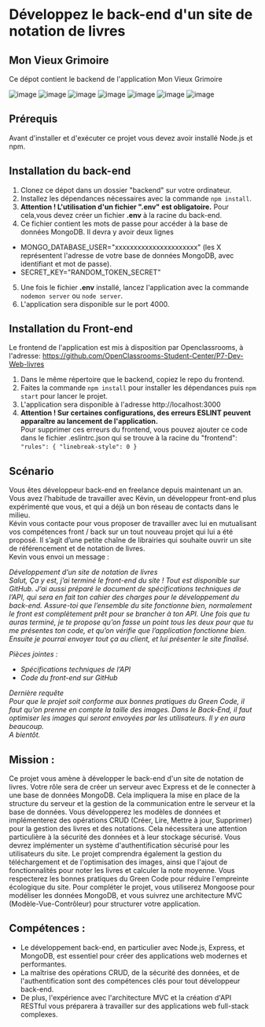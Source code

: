 # Développez le back-end d'un site de notation de livres  
## Mon Vieux Grimoire
Ce dépot contient le backend de l'application Mon Vieux Grimoire  
  
![image](https://img.shields.io/badge/HTML5-E34F26?style=for-the-badge&logo=html5&logoColor=white)
![image](https://img.shields.io/badge/CSS3-1572B6?style=for-the-badge&logo=css3&logoColor=white)
![image](https://img.shields.io/badge/JavaScript-323330?style=for-the-badge&logo=javascript&logoColor=F7DF1E)
![image](https://img.shields.io/badge/React-20232A?style=for-the-badge&logo=react&logoColor=61DAFB)
![image](https://img.shields.io/badge/Node.js-339933?style=for-the-badge&logo=nodedotjs&logoColor=white)
![image](https://img.shields.io/badge/Express.js-000000?style=for-the-badge&logo=express&logoColor=white)
![image](https://img.shields.io/badge/MongoDB-4EA94B?style=for-the-badge&logo=mongodb&logoColor=white)


## Prérequis
Avant d'installer et d'exécuter ce projet vous devez avoir installé Node.js et npm.

## Installation du back-end
1. Clonez ce dépot dans un dossier "backend" sur votre ordinateur.
2. Installez les dépendances nécessaires avec la commande `npm install`.
3. __Attention ! L'utilisation d'un fichier ".env" est obligatoire.__ Pour cela,vous devez créer un fichier __.env__ à la racine du back-end.
4. Ce fichier contient les mots de passe pour accéder à la base de données MongoDB. Il devra y avoir deux lignes
* MONGO_DATABASE_USER="xxxxxxxxxxxxxxxxxxxxxx" (les X représentent l'adresse de votre base de données MongoDB, avec identifiant et mot de passe).  
* SECRET_KEY="RANDOM_TOKEN_SECRET"
5. Une fois le fichier __.env__ installé, lancez l'application avec la commande `nodemon server` ou `node server`.
6. L'application sera disponible sur le port 4000.

## Installation du Front-end
Le frontend de l'application est mis à disposition par Openclassrooms, à l'adresse: 
https://github.com/OpenClassrooms-Student-Center/P7-Dev-Web-livres
  
1. Dans le même répertoire que le backend, copiez le repo du frontend.
2. Faites la commande `npm install` pour installer les dépendances puis `npm start` pour lancer le projet.
3. L'application sera disponible à l'adresse http://localhost:3000
4. __Attention ! Sur certaines configurations, des erreurs ESLINT peuvent apparaître au lancement de l'application.__ \
Pour supprimer ces erreurs du frontend, vous pouvez ajouter ce code dans le fichier .eslintrc.json qui se trouve à la racine du "frontend": \
`"rules": {
        "linebreak-style": 0
    }`  
      
## Scénario  

Vous êtes développeur back-end en freelance depuis maintenant un an. Vous avez l’habitude de travailler avec Kévin, un développeur front-end plus expérimenté que vous, et qui a déjà un bon réseau de contacts dans le milieu.  
Kévin vous contacte pour vous proposer de travailler avec lui en mutualisant vos compétences front / back sur un tout nouveau projet qui lui a été proposé. Il s’agit d’une petite chaîne de librairies qui souhaite ouvrir un site de référencement et de notation de livres.  
Kevin vous envoi un message :  

*Développement d’un site de notation de livres*  
*Salut, Ça y est, j’ai terminé le front-end du site ! Tout est disponible sur GitHub. J’ai aussi préparé le document de spécifications techniques de l’API, qui sera en fait ton cahier des charges pour le développement du back-end. Assure-toi que l’ensemble du site fonctionne bien, normalement le front est complètement prêt pour se brancher à ton API.*
*Une fois que tu auras terminé, je te propose qu’on fasse un point tous les deux pour que tu me présentes ton code, et qu’on vérifie que l’application fonctionne bien. Ensuite je pourrai envoyer tout ça au client, et lui présenter le site finalisé.*

*Pièces jointes :*   
* *Spécifications techniques de l’API*  
* *Code du front-end sur GitHub*  

*Dernière requête*  
*Pour que le projet soit conforme aux bonnes pratiques du Green Code, il faut qu’on prenne en compte la taille des images. Dans le Back-End, il faut optimiser les images qui seront envoyées par les utilisateurs. Il y en aura beaucoup.*  
*A bientôt.*

## Mission :  

Ce projet vous amène à développer le back-end d'un site de notation de livres. 
Votre rôle sera de créer un serveur avec Express et de le connecter à une base de données MongoDB. Cela impliquera la mise en place de la structure du serveur et la gestion de la communication entre le serveur et la base de données.
Vous développerez les modèles de données et implémenterez des opérations CRUD (Créer, Lire, Mettre à jour, Supprimer) pour la gestion des livres et des notations. Cela nécessitera une attention particulière à la sécurité des données et à leur stockage sécurisé.
Vous devrez implémenter un système d'authentification sécurisé pour les utilisateurs du site. 
Le projet comprendra également la gestion du téléchargement et de l'optimisation des images, ainsi que l'ajout de fonctionnalités pour noter les livres et calculer la note moyenne.
Vous respecterez les bonnes pratiques du Green Code pour réduire l'empreinte écologique du site.
Pour compléter le projet, vous utiliserez Mongoose pour modéliser les données MongoDB, et vous suivrez une architecture MVC (Modèle-Vue-Contrôleur) pour structurer votre application.

## Compétences :  

* Le développement back-end, en particulier avec Node.js, Express, et MongoDB, est essentiel pour créer des applications web modernes et performantes. 
* La maîtrise des opérations CRUD, de la sécurité des données, et de l'authentification sont des compétences clés pour tout développeur back-end. 
* De plus, l'expérience avec l'architecture MVC et la création d'API RESTful vous préparera à travailler sur des applications web full-stack complexes.
